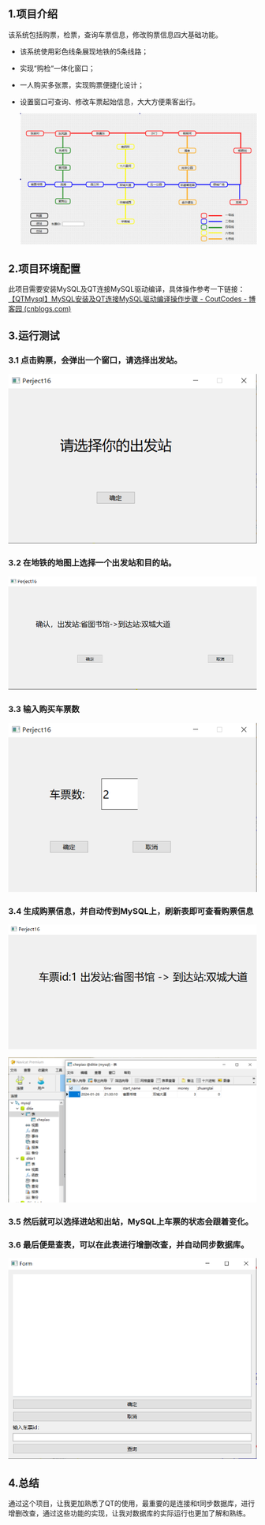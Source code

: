 ## 1.项目介绍

该系统包括购票，检票，查询车票信息，修改购票信息四大基础功能。

- 该系统使用彩色线条展现地铁的5条线路；

- 实现“购检“一体化窗口；

- 一人购买多张票，实现购票便捷化设计；

- 设置窗口可查询、修改车票起始信息，大大方便乘客出行。

  ![image-20240125214618866](https://github.com/error-keen/data-structure/blob/main/img/subway_1.png)

## 2.项目环境配置

此项目需要安装MySQL及QT连接MySQL驱动编译，具体操作参考一下链接：[【QTMysql】MySQL安装及QT连接MySQL驱动编译操作步骤 - CoutCodes - 博客园 (cnblogs.com)](https://www.cnblogs.com/CoutCodes/p/13204023.html)

## 3.运行测试

### 3.1 点击购票，会弹出一个窗口，请选择出发站。

![subway_3](https://github.com/error-keen/data-structure/blob/main/img/subway_3.png)

### 3.2 在地铁的地图上选择一个出发站和目的站。

![subway_4](https://github.com/error-keen/data-structure/blob/main/img/subway_4.png)

### 3.3 输入购买车票数

![subway_5](https://github.com/error-keen/data-structure/blob/main/img/subway_5.png)

### 3.4 生成购票信息，并自动传到MySQL上，刷新表即可查看购票信息

![subway_6](https://github.com/error-keen/data-structure/blob/main/img/subway_6.png)

![subway_7](https://github.com/error-keen/data-structure/blob/main/img/subway_7.png)

### 3.5 然后就可以选择进站和出站，MySQL上车票的状态会跟着变化。

### 3.6 最后便是查表，可以在此表进行增删改查，并自动同步数据库。

![subway_2](https://github.com/error-keen/data-structure/blob/main/img/subway_2.png)

## 4.总结

通过这个项目，让我更加熟悉了QT的使用，最重要的是连接和t同步数据库，进行增删改查，通过这些功能的实现，让我对数据库的实际运行也更加了解和熟练。
